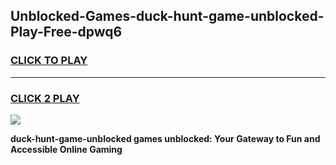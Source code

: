 
## Unblocked-Games-duck-hunt-game-unblocked-Play-Free-dpwq6
<h3>
<a href="https://premium76.site?title=duck-hunt-game-unblocked&ref=18A">CLICK TO PLAY</a></h3>
<hr>

<h3>
<a href="https://premium76.site?title=duck-hunt-game-unblocked&ref=18A">CLICK 2 PLAY</a>
  
</h3>

<a href="https://premium76.site?title=duck-hunt-game-unblocked&ref=18A"><img src="https://clearcache.store/games.png"></a>


**duck-hunt-game-unblocked games unblocked: Your Gateway to Fun and Accessible Online Gaming**
